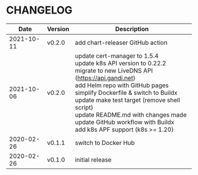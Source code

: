 # CHANGELOG
| Date | Version | Description |
| ------ | ------ | ------ |
| 2021-10-11 | v0.2.0 | add chart-releaser GitHub action |
| 2021-10-06 | v0.2.0 | update cert-manager to 1.5.4<br>update k8s API version to 0.22.2<br>migrate to new LiveDNS API (https://api.gandi.net)<br>add Helm repo with GitHub pages<br>simplify Dockerfile & switch to Buildx<br>update make test target (remove shell script)<br>update README.md with changes made<br>update GitHub workflow with Buildx<br>add k8s APF support (k8s >= 1.20) |
| 2020-02-26 | v0.1.1 | switch to Docker Hub |
| 2020-02-26 | v0.1.0 | initial release |
